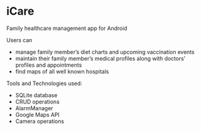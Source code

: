 # iCare
Family healthcare management app for Android


Users can
  * manage family member’s diet charts and upcoming vaccination events
  * maintain their family member’s medical profiles along with doctors’ profiles and appointments
  * find maps of all well known hospitals


Tools and Technologies used:
  * SQLite database
  * CRUD operations
  * AlarmManager
  * Google Maps API
  * Camera operations
